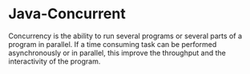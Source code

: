 # Java-Concurrent
Concurrency is the ability to run several programs or several parts of a program in parallel. 
If a time consuming task can be performed asynchronously or in parallel, 
this improve the throughput and the interactivity of the program.
